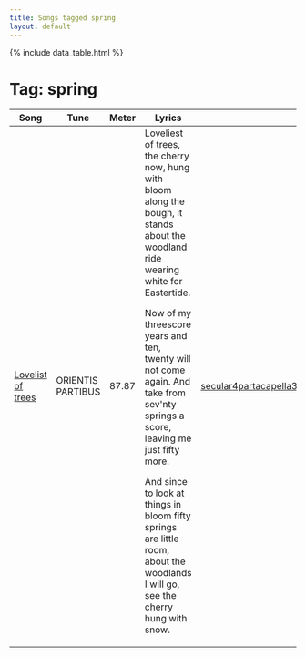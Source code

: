 ```yaml
---
title: Songs tagged spring
layout: default
---
```

{% include data_table.html %}
# Tag: spring
<table id='song-table'><thead><th>Song</th><th>Tune</th><th>Meter</th><th>Lyrics</th><th>Tags</th></thead>
<tr><td class='hymn-name-box'><a href="{{ site.baseurl }}/listing/loveliest_of_trees.html">Lovelist of trees</a></td><td class='tune-box'>ORIENTIS PARTIBUS</td><td class='meter-box'>87.87</td><td class='lyric-box'><div>Loveliest of trees, the cherry now,
hung with bloom along the bough,
it stands about the woodland ride
wearing white for Eastertide.

Now of my threescore years and ten,
twenty will not come again.
And take from sev'nty springs a score,
leaving me just fifty more.

And since to look at things in bloom
fifty springs are little room,
about the woodlands I will go,
see the cherry hung with snow.
</div></td><td class='tags-box'><div><a class="taglink" href="{{ site.baseurl }}/tags/secular.html">secular</a><a class="taglink" href="{{ site.baseurl }}/tags/4part.html">4part</a><a class="taglink" href="{{ site.baseurl }}/tags/acapella.html">acapella</a><a class="taglink" href="{{ site.baseurl }}/tags/3verse.html">3verse</a><a class="taglink" href="{{ site.baseurl }}/tags/musicbyother.html">musicbyother</a><a class="taglink" href="{{ site.baseurl }}/tags/textbyother.html">textbyother</a><a class="taglink" href="{{ site.baseurl }}/tags/spring.html">spring</a></div></td></tr>